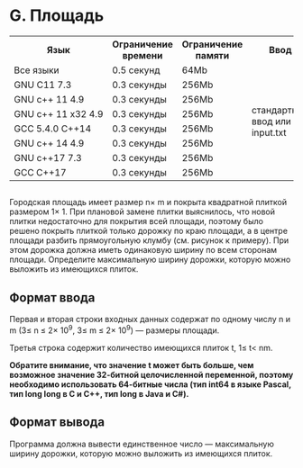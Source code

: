 <div class="problem-statement">
   <div class="header">
      <h1 class="title">G. Площадь</h1>
      <table>
         <tr>
            <th>Язык</th>
            <th>Ограничение времени</th>
            <th>Ограничение памяти</th>
            <th>Ввод</th>
            <th>Вывод</th>
         </tr>
         <tr>
            <td width="1%">Все языки</td>
            <td>0.5&nbsp;секунд</td>
            <td>64Mb</td>
            <td rowspan="8">стандартный ввод или input.txt</td>
            <td rowspan="8">стандартный вывод или output.txt</td>
         </tr>
         <tr>
            <td>
               <nobr>GNU C11 7.3</nobr>
            </td>
            <td>0.3&nbsp;секунды</td>
            <td>256Mb</td>
         </tr>
         <tr>
            <td>
               <nobr>GNU c++ 11 4.9</nobr>
            </td>
            <td>0.3&nbsp;секунды</td>
            <td>256Mb</td>
         </tr>
         <tr>
            <td>
               <nobr>GNU c++ 11 x32 4.9</nobr>
            </td>
            <td>0.3&nbsp;секунды</td>
            <td>256Mb</td>
         </tr>
         <tr>
            <td>
               <nobr>GCC 5.4.0 C++14</nobr>
            </td>
            <td>0.3&nbsp;секунды</td>
            <td>256Mb</td>
         </tr>
         <tr>
            <td>
               <nobr>GNU c++ 14 4.9</nobr>
            </td>
            <td>0.3&nbsp;секунды</td>
            <td>256Mb</td>
         </tr>
         <tr>
            <td>
               <nobr>GNU c++17 7.3</nobr>
            </td>
            <td>0.3&nbsp;секунды</td>
            <td>256Mb</td>
         </tr>
         <tr>
            <td>
               <nobr>GCC  C++17</nobr>
            </td>
            <td>0.3&nbsp;секунды</td>
            <td>256Mb</td>
         </tr>
      </table>
   </div>
   <h2></h2>
   <div class="legend"><span style="">
         <p>Городская площадь имеет размер <span class="tex-math-text">n&times; m</span> и покрыта квадратной плиткой размером <span class="tex-math-text">1&times; 1</span>. При плановой замене плитки выяснилось, что новой плитки недостаточно для покрытия всей площади, поэтому было решено покрыть
            плиткой только дорожку по краю площади, а в центре площади разбить прямоугольную клумбу (см. рисунок к примеру). При этом
            дорожка должна иметь одинаковую ширину по всем сторонам площади. Определите максимальную ширину дорожки, которую можно выложить
            из имеющихся плиток.
         </p></span></div>
   <h2>Формат ввода</h2>
   <div class="input-specification"><span style="">
         <p>Первая и вторая строки входных данных содержат по одному числу <span class="tex-math-text">n</span> и <span class="tex-math-text">m</span> (<span class="tex-math-text">3&le; n &le; 2&times; 10<sup>9</sup></span>, <span class="tex-math-text">3&le; m &le; 2&times; 10<sup>9</sup></span>)&nbsp;&mdash; размеры площади.
         </p></span><p>Третья строка содержит количество имеющихся плиток <span class="tex-math-text">t</span>, <span class="tex-math-text">1&le; t&lt; nm</span>.
      </p>
      <p><span style="font-weight:bold;">Обратите внимание, что значение <span class="tex-math-text">t</span> может быть больше, чем возможное значение 32-битной целочисленной переменной, поэтому необходимо использовать 64-битные числа
            (тип int64 в языке Pascal, тип long long в C и C++, тип long в Java и C#).</span>
      </p>
   </div>
   <h2>Формат вывода</h2>
   <div class="output-specification"><span style="">
         <p>Программа должна вывести единственное число&nbsp;&mdash; максимальную ширину дорожки, которую можно выложить из имеющихся плиток.</p></span><p> </p>
   </div>
